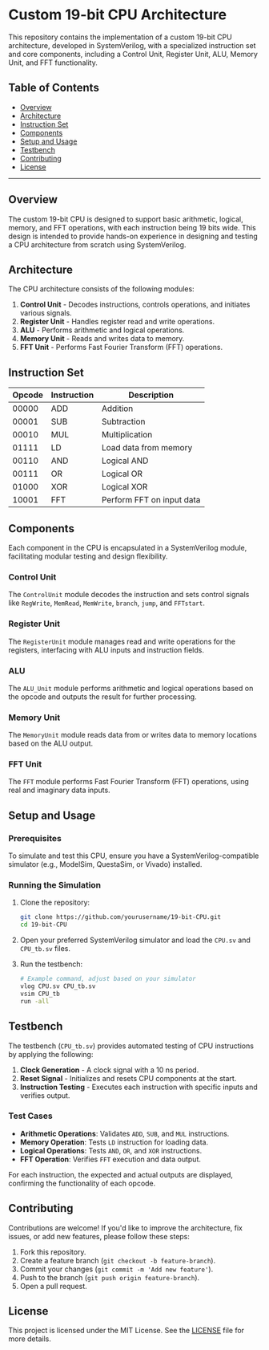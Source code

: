 # Custom 19-bit CPU Architecture

This repository contains the implementation of a custom 19-bit CPU architecture, developed in SystemVerilog, with a specialized instruction set and core components, including a Control Unit, Register Unit, ALU, Memory Unit, and FFT functionality.

## Table of Contents

- [Overview](#overview)
- [Architecture](#architecture)
- [Instruction Set](#instruction-set)
- [Components](#components)
- [Setup and Usage](#setup-and-usage)
- [Testbench](#testbench)
- [Contributing](#contributing)
- [License](#license)

---

## Overview

The custom 19-bit CPU is designed to support basic arithmetic, logical, memory, and FFT operations, with each instruction being 19 bits wide. This design is intended to provide hands-on experience in designing and testing a CPU architecture from scratch using SystemVerilog.

## Architecture

The CPU architecture consists of the following modules:

1. **Control Unit** - Decodes instructions, controls operations, and initiates various signals.
2. **Register Unit** - Handles register read and write operations.
3. **ALU** - Performs arithmetic and logical operations.
4. **Memory Unit** - Reads and writes data to memory.
5. **FFT Unit** - Performs Fast Fourier Transform (FFT) operations.

## Instruction Set

| Opcode | Instruction | Description                  |
|--------|-------------|------------------------------|
| 00000  | ADD         | Addition                     |
| 00001  | SUB         | Subtraction                  |
| 00010  | MUL         | Multiplication               |
| 01111  | LD          | Load data from memory        |
| 00110  | AND         | Logical AND                  |
| 00111  | OR          | Logical OR                   |
| 01000  | XOR         | Logical XOR                  |
| 10001  | FFT         | Perform FFT on input data    |

## Components

Each component in the CPU is encapsulated in a SystemVerilog module, facilitating modular testing and design flexibility.

### Control Unit

The `ControlUnit` module decodes the instruction and sets control signals like `RegWrite`, `MemRead`, `MemWrite`, `branch`, `jump`, and `FFTstart`.

### Register Unit

The `RegisterUnit` module manages read and write operations for the registers, interfacing with ALU inputs and instruction fields.

### ALU

The `ALU_Unit` module performs arithmetic and logical operations based on the opcode and outputs the result for further processing.

### Memory Unit

The `MemoryUnit` module reads data from or writes data to memory locations based on the ALU output.

### FFT Unit

The `FFT` module performs Fast Fourier Transform (FFT) operations, using real and imaginary data inputs.

## Setup and Usage

### Prerequisites

To simulate and test this CPU, ensure you have a SystemVerilog-compatible simulator (e.g., ModelSim, QuestaSim, or Vivado) installed.

### Running the Simulation

1. Clone the repository:
    ```bash
    git clone https://github.com/yourusername/19-bit-CPU.git
    cd 19-bit-CPU
    ```

2. Open your preferred SystemVerilog simulator and load the `CPU.sv` and `CPU_tb.sv` files.

3. Run the testbench:
    ```bash
    # Example command, adjust based on your simulator
    vlog CPU.sv CPU_tb.sv
    vsim CPU_tb
    run -all
    ```

## Testbench

The testbench (`CPU_tb.sv`) provides automated testing of CPU instructions by applying the following:

1. **Clock Generation** - A clock signal with a 10 ns period.
2. **Reset Signal** - Initializes and resets CPU components at the start.
3. **Instruction Testing** - Executes each instruction with specific inputs and verifies output.

### Test Cases

- **Arithmetic Operations**: Validates `ADD`, `SUB`, and `MUL` instructions.
- **Memory Operation**: Tests `LD` instruction for loading data.
- **Logical Operations**: Tests `AND`, `OR`, and `XOR` instructions.
- **FFT Operation**: Verifies `FFT` execution and data output.

For each instruction, the expected and actual outputs are displayed, confirming the functionality of each opcode.

## Contributing

Contributions are welcome! If you'd like to improve the architecture, fix issues, or add new features, please follow these steps:

1. Fork this repository.
2. Create a feature branch (`git checkout -b feature-branch`).
3. Commit your changes (`git commit -m 'Add new feature'`).
4. Push to the branch (`git push origin feature-branch`).
5. Open a pull request.

## License

This project is licensed under the MIT License. See the [LICENSE](LICENSE) file for more details.
